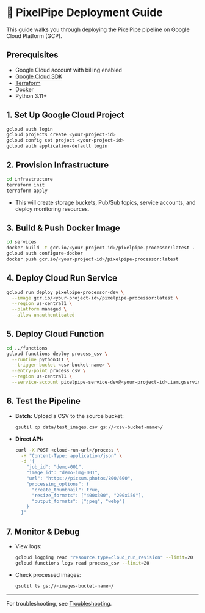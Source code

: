 # 🚀 PixelPipe Deployment Guide

This guide walks you through deploying the PixelPipe pipeline on Google Cloud Platform (GCP).

## Prerequisites

- Google Cloud account with billing enabled
- [Google Cloud SDK](https://cloud.google.com/sdk/docs/install)
- [Terraform](https://www.terraform.io/downloads)
- Docker
- Python 3.11+

## 1. Set Up Google Cloud Project

```bash
gcloud auth login
gcloud projects create <your-project-id>
gcloud config set project <your-project-id>
gcloud auth application-default login
```

## 2. Provision Infrastructure

```bash
cd infrastructure
terraform init
terraform apply
```

- This will create storage buckets, Pub/Sub topics, service accounts, and deploy monitoring resources.

## 3. Build & Push Docker Image

```bash
cd services
docker build -t gcr.io/<your-project-id>/pixelpipe-processor:latest .
gcloud auth configure-docker
docker push gcr.io/<your-project-id>/pixelpipe-processor:latest
```

## 4. Deploy Cloud Run Service

```bash
gcloud run deploy pixelpipe-processor-dev \
  --image gcr.io/<your-project-id>/pixelpipe-processor:latest \
  --region us-central1 \
  --platform managed \
  --allow-unauthenticated
```

## 5. Deploy Cloud Function

```bash
cd ../functions
gcloud functions deploy process_csv \
  --runtime python311 \
  --trigger-bucket <csv-bucket-name> \
  --entry-point process_csv \
  --region us-central1 \
  --service-account pixelpipe-service-dev@<your-project-id>.iam.gserviceaccount.com
```

## 6. Test the Pipeline

- **Batch:** Upload a CSV to the source bucket:

  ```bash
  gsutil cp data/test_images.csv gs://<csv-bucket-name>/
  ```

- **Direct API:**

  ```bash
  curl -X POST <cloud-run-url>/process \
    -H "Content-Type: application/json" \
    -d '{
      "job_id": "demo-001",
      "image_id": "demo-img-001",
      "url": "https://picsum.photos/800/600",
      "processing_options": {
        "create_thumbnail": true,
        "resize_formats": ["400x300", "200x150"],
        "output_formats": ["jpeg", "webp"]
      }
    }'
  ```

## 7. Monitor & Debug

- View logs:

  ```bash
  gcloud logging read "resource.type=cloud_run_revision" --limit=20
  gcloud functions logs read process_csv --limit=20
  ```

- Check processed images:

  ```bash
  gsutil ls gs://<images-bucket-name>/
  ```

---

For troubleshooting, see [Troubleshooting](troubleshooting.md).
